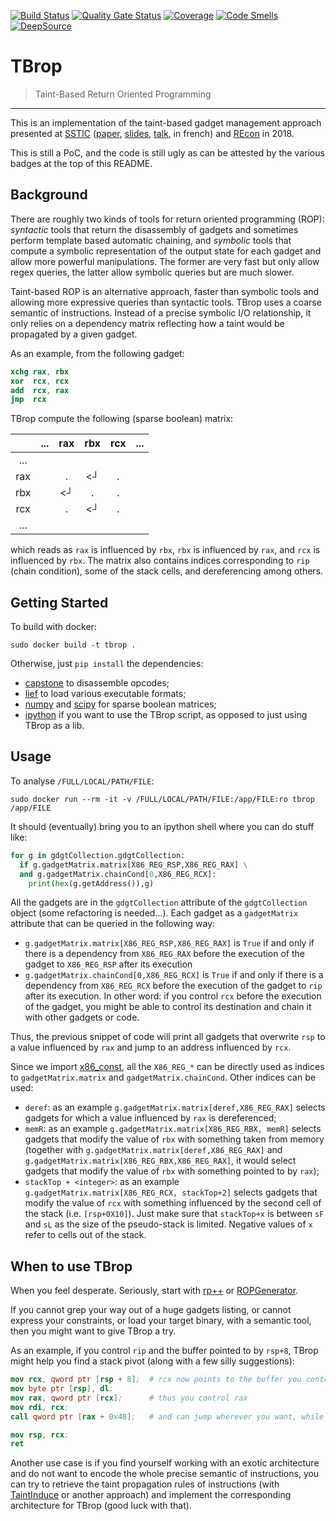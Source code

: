 [![Build Status](https://travis-ci.com/clslgrnc/tbrop.svg?branch=master)](https://travis-ci.com/clslgrnc/tbrop)
[![Quality Gate Status](https://sonarcloud.io/api/project_badges/measure?project=clslgrnc_tbrop&metric=alert_status)](https://sonarcloud.io/dashboard?id=clslgrnc_tbrop)
[![Coverage](https://sonarcloud.io/api/project_badges/measure?project=clslgrnc_tbrop&metric=coverage)](https://sonarcloud.io/dashboard?id=clslgrnc_tbrop)
[![Code Smells](https://sonarcloud.io/api/project_badges/measure?project=clslgrnc_tbrop&metric=code_smells)](https://sonarcloud.io/dashboard?id=clslgrnc_tbrop)  
[![DeepSource](https://static.deepsource.io/deepsource-badge-light.svg)](https://deepsource.io/gh/clslgrnc/tbrop/?ref=repository-badge)

# TBrop
> Taint-Based Return Oriented Programming
---

This is an implementation of the taint-based gadget management approach presented at [SSTIC](https://www.sstic.org/2018/presentation/T-Brop/) ([paper](https://www.sstic.org/media/SSTIC2018/SSTIC-actes/T-Brop/SSTIC2018-Article-T-Brop-le-guernic_khourbiga.pdf), [slides](https://www.sstic.org/media/SSTIC2018/SSTIC-actes/T-Brop/SSTIC2018-Slides-T-Brop-le-guernic_khourbiga.pdf), [talk](https://static.sstic.org/videos2018/SSTIC_2018-06-13_P03.mp4), in french) and [REcon](https://recon.cx/2018/montreal/schedule/events/129.html) in 2018.

This is still a PoC, and the code is still ugly as can be attested by the various badges at the top of this README.

## Background
There are roughly two kinds of tools for return oriented programming (ROP):
_syntactic_ tools that return the disassembly of gadgets and sometimes perform
template based automatic chaining, and _symbolic_ tools that compute a symbolic
representation of the output state for each gadget and allow more powerful
manipulations.
The former are very fast but only allow regex queries, the latter allow symbolic
queries but are much slower.

Taint-based ROP is an alternative approach, faster than symbolic tools and allowing more expressive queries than syntactic tools.
TBrop uses a coarse semantic of instructions. Instead of a precise symbolic I/O
relationship, it only relies on a dependency matrix reflecting how a taint would
be propagated by a given gadget.

As an example, from the following gadget:

```nasm
xchg rax, rbx
xor  rcx, rcx
add  rcx, rax
jmp  rcx
```

TBrop compute the following (sparse boolean) matrix:

|     | ... | rax | rbx | rcx | ...
|:---:|:---:|:---:|:---:|:---:|:---:
| ... |     |     |     |     |
| rax |     |  .  | <┘  |  .  |
| rbx |     | <┘  |  .  |  .  |
| rcx |     |  .  | <┘  |  .  |
| ... |     |     |     |     |

which reads as `rax` is influenced by `rbx`, `rbx` is influenced by `rax`, and `rcx` is influenced by `rbx`. The matrix also contains indices corresponding to `rip` (chain condition), some of the stack cells, and dereferencing among others.

## Getting Started

To build with docker:
```
sudo docker build -t tbrop .
```

Otherwise, just `pip install` the dependencies:
- [capstone](https://pypi.org/project/capstone/) to disassemble opcodes;
- [lief](https://pypi.org/project/lief/) to load various executable formats;
- [numpy](https://pypi.org/project/numpy/) and [scipy](https://pypi.org/project/scipy/) for sparse boolean matrices;
- [ipython](https://pypi.org/project/ipython/) if you want to use the TBrop script, as opposed to just using TBrop as a lib.
## Usage

To analyse ```/FULL/LOCAL/PATH/FILE```:
```
sudo docker run --rm -it -v /FULL/LOCAL/PATH/FILE:/app/FILE:ro tbrop /app/FILE
```

It should (eventually) bring you to an ipython shell where you can do stuff like:
```python
for g in gdgtCollection.gdgtCollection:
  if g.gadgetMatrix.matrix[X86_REG_RSP,X86_REG_RAX] \
  and g.gadgetMatrix.chainCond[0,X86_REG_RCX]:
    print(hex(g.getAddress()),g)
```

All the gadgets are in the `gdgtCollection` attribute of the `gdgtCollection` object (some refactoring is needed...). Each gadget as a `gadgetMatrix` attribute that can be queried in the following way:
- `g.gadgetMatrix.matrix[X86_REG_RSP,X86_REG_RAX]` is `True` if and only if there is a dependency from `X86_REG_RAX` before the execution of the gadget to `X86_REG_RSP` after its execution
- `g.gadgetMatrix.chainCond[0,X86_REG_RCX]` is `True` if and only if there is a dependency from `X86_REG_RCX` before the execution of the gadget to `rip` after its execution. In other word: if you control `rcx` before the execution of the gadget, you might be able to control its destination and chain it with other gadgets or code.

Thus, the previous snippet of code will print all gadgets that overwrite `rsp` to a value influenced by `rax` and jump to an address influenced by `rcx`.

Since we import [x86_const](https://github.com/aquynh/capstone/blob/4.0.1/bindings/python/capstone/x86_const.py), all the `X86_REG_*` can be directly used as indices to `gadgetMatrix.matrix` and `gadgetMatrix.chainCond`. Other indices can be used:
- `deref`: as an example `g.gadgetMatrix.matrix[deref,X86_REG_RAX]` selects gadgets for which a value influenced by `rax` is dereferenced;
- `memR`: as an example `g.gadgetMatrix.matrix[X86_REG_RBX, memR]` selects gadgets that modify the value of `rbx` with something taken from memory (together with `g.gadgetMatrix.matrix[deref,X86_REG_RAX]` and `g.gadgetMatrix.matrix[X86_REG_RBX,X86_REG_RAX]`, it would select gadgets that modify the value of `rbx` with something pointed to by `rax`);
- `stackTop + <integer>`: as an example `g.gadgetMatrix.matrix[X86_REG_RCX, stackTop+2]` selects gadgets that modify the value of `rcx` with something influenced by the second cell of the stack (i.e. `[rsp+0X10]`). Just make sure that `stackTop+x` is between `sF` and `sL` as the size of the pseudo-stack is limited. Negative values of `x` refer to cells out of the stack.

## When to use TBrop
When you feel desperate. Seriously, start with [rp++](https://github.com/0vercl0k/rp) or [ROPGenerator](https://github.com/Boyan-MILANOV/ropgenerator).

If you cannot grep your way out of a huge gadgets listing, or cannot express your constraints, or load your target binary, with a semantic tool, then you might want to give TBrop a try.

As an example, if you control `rip` and the buffer pointed to by `rsp+8`, TBrop might help you find a stack pivot (along with a few silly suggestions):
```nasm
mov rcx, qword ptr [rsp + 8];  # rcx now points to the buffer you control
mov byte ptr [rsp], dl;
mov rax, qword ptr [rcx];      # thus you control rax
mov rdi, rcx;
call qword ptr [rax + 0x48];   # and can jump wherever you want, while rcx points to your buffer

mov rsp, rcx;
ret
```

Another use case is if you find yourself working with an exotic architecture and do not want to encode the whole precise semantic of instructions, you can try to retrieve the taint propagation rules of instructions (with [TaintInduce](https://github.com/melynx/taintinduce) or another approach) and implement the corresponding architecture for TBrop (good luck with that).
